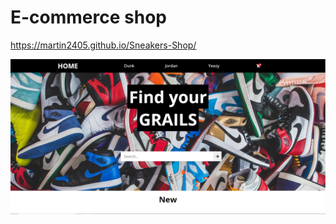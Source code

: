 # E-commerce shop
https://martin2405.github.io/Sneakers-Shop/

![photo of website](./src/img/sneakers-shop.png)
